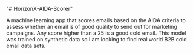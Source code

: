 "# HorizonX-AIDA-Scorer" 

A machine learning app that scores emails based on the AIDA criteria to assess whether an email is of good quality to send out for marketing campaigns. Any score higher than a 25 is a good cold email. This model was trained on synthetic data so I am looking to find real world B2B cold email data sets. 
